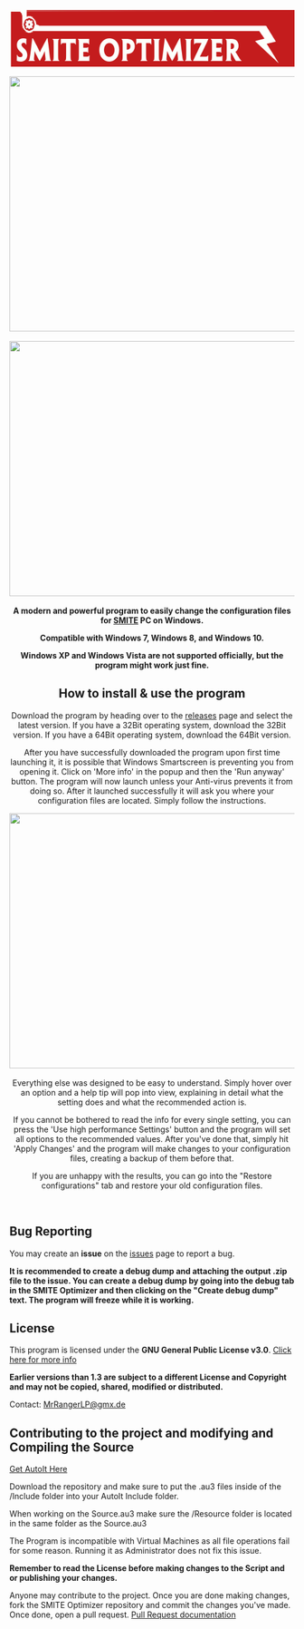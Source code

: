 <p align="center">
 <img width="600" height="100" src="https://raw.githubusercontent.com/MeteorTheLizard/SMITE-Optimizer-Update/master/SO_Logo.gif">
</p>
<p align="center">
 <img width="810" height="450" src="https://i.imgur.com/gnBxSsj.png" />
</p>
<p align="center">
 <img width="810" height="450" src="https://i.imgur.com/GQueSZF.png" />
</p>

<p align="center"> <strong>A modern and powerful program to easily change the configuration files for <a href="https://www.smitegame.com/play-for-free/?ref=Meteor">SMITE</a> PC on Windows.</strong></p>
<p align="center"> <strong>Compatible with Windows 7, Windows 8, and Windows 10.</strong></p>
<p align="center"> <strong>Windows XP and Windows Vista are not supported officially, but the program might work just fine.</strong></p>

<h2 align="center"><strong>How to install & use the program</strong></h2>

<p align="center">Download the program by heading over to the <a href="https://github.com/MeteorTheLizard/SMITE-Optimizer/releases">releases</a> page and select the latest version. If you have a 32Bit operating system, download the 32Bit version. If you have a 64Bit operating system, download the 64Bit version.</p>

<p align="center">After you have successfully downloaded the program upon first time launching it, it is possible that Windows Smartscreen is preventing you from opening it. Click on 'More info' in the popup and then the 'Run anyway' button. The program will now launch unless your Anti-virus prevents it from doing so. After it launched successfully it will ask you where your configuration files are located. Simply follow the instructions.</p>

<p align="center">
 <img width="810" height="450" src="https://i.imgur.com/sHvDEw4.png" />
</p>

<p align="center">Everything else was designed to be easy to understand. Simply hover over an option and a help tip will pop into view, explaining in detail what the setting does and what the recommended action is.</p>

<p align="center">If you cannot be bothered to read the info for every single setting, you can press the 'Use high performance Settings' button and the program will set all options to the recommended values. After you've done that, simply hit 'Apply Changes' and the program will make changes to your configuration files, creating a backup of them before that.</p>

<p align="center">If you are unhappy with the results, you can go into the "Restore configurations" tab and restore your old configuration files.</p>

<br>

<h2><strong>Bug Reporting</strong></h2>
 
You may create an <strong>issue</strong> on the <a href="https://github.com/MeteorTheLizard/SMITE-Optimizer/issues">issues</a> page to report a bug.

<strong>It is recommended to create a debug dump and attaching the output .zip file to the issue. You can create a debug dump by going into the debug tab in the SMITE Optimizer and then clicking on the "Create debug dump" text. The program will freeze while it is working.</strong>
  
 ## License

This program is licensed under the <strong>GNU General Public License v3.0</strong>. <a href="https://github.com/MeteorTheLizard/SMITE-Optimizer/blob/master/LICENSE">Click here for more info</a>

<strong>Earlier versions than 1.3 are subject to a different License and Copyright and may not be copied, shared, modified or distributed.</strong>

Contact: MrRangerLP@gmx.de
 
 ## Contributing to the project and modifying and Compiling the Source
  
[Get AutoIt Here](https://www.autoitscript.com/site/autoit-script-editor/downloads/)

Download the repository and make sure to put the .au3 files inside of the /Include folder into your AutoIt Include folder.

When working on the Source.au3 make sure the /Resource folder is located in the same folder as the Source.au3

The Program is incompatible with Virtual Machines as all file operations fail for some reason. Running it as Administrator does not fix this issue.

<strong>Remember to read the License before making changes to the Script and or publishing your changes.</strong>

Anyone may contribute to the project. Once you are done making changes, fork the SMITE Optimizer repository and commit the changes you've made. Once done, open a pull request. [Pull Request documentation](https://docs.github.com/en/github/collaborating-with-issues-and-pull-requests/about-pull-requests)
